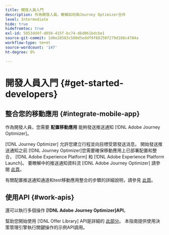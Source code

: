 ```yaml
---
title: 開發人員入門
description: 作為開發人員，瞭解如何與Journey Optimizer合作
level: Intermediate
hide: true
hidefromtoc: true
exl-id: 5053dd4f-d050-415f-bc74-d6d061bdcbe1
source-git-commit: 1d0e28583c500d5eddf9f88250f279d188c4784a
workflow-type: tm+mt
source-wordcount: '147'
ht-degree: 0%

---
```


# 開發人員入門 {#get-started-developers}

## 整合您的移動應用 {#integrate-mobile-app}

作為開發人員，您需要 **配置移動應用** 能夠發送推送通知 [!DNL Adobe Journey Optimizer]。

[!DNL Journey Optimizer] 允許您建立行程並向目標受眾發送消息。 開始發送推送通知之前 [!DNL Journey Optimizer]您需要確保移動應用上已部署配置和整合， [!DNL Adobe Experience Platform] 和 [!DNL Adobe Experience Platform Launch]。 要瞭解中的推送通知資料流 [!DNL Adobe Journey Optimizer] 請參閱 [此頁](../../configuration/push-gs.md)。

有關配置推送通知通道和test移動應用整合的步驟的詳細說明，請參見 [此頁](../../configuration/push-configuration.md)。

## 使用API {#work-apis}

還可以執行多個操作 **[!DNL Adobe Journey Optimizer]API**。

幫助您開始使用 [!DNL Offer Library] API是詳細的 [此部分](../../offers/api-reference/getting-started.md)。 本指南提供使用決策管理引擎執行關鍵操作的示例API調用。
